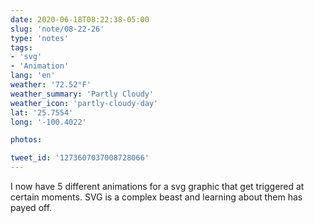 ```yaml
---
date: 2020-06-18T08:22:38-05:00
slug: 'note/08-22-26'
type: 'notes'
tags:
- 'svg'
- 'Animation'
lang: 'en'
weather: '72.52°F'
weather_summary: 'Partly Cloudy'
weather_icon: 'partly-cloudy-day'
lat: '25.7554'
long: '-100.4022'

photos:

tweet_id: '1273607037008728066'
---
```

I now have 5 different animations for a svg graphic that get triggered at certain moments. SVG is a complex beast and learning about them has payed off.  